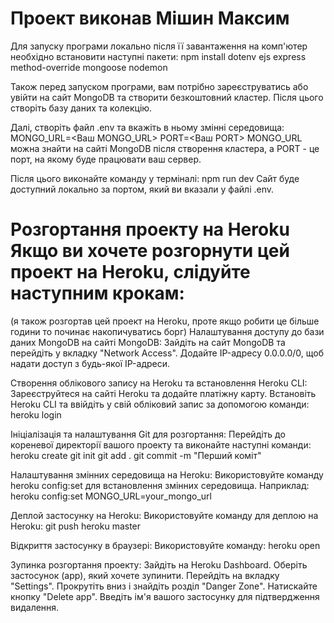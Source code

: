 # Проект виконав Мішин Максим

Для запуску програми локально після її завантаження на комп'ютер необхідно встановити наступні пакети: npm install dotenv ejs express method-override mongoose nodemon

Також перед запуском програми, вам потрібно зареєструватись або увійти на сайт MongoDB та створити безкоштовний кластер. Після цього створіть базу даних та колекцію.

Далі, створіть файл .env та вкажіть в ньому змінні середовища: MONGO_URL=<Ваш MONGO_URL> PORT=<Ваш PORT> MONGO_URL можна знайти на сайті MongoDB після створення кластера, а PORT - це порт, на якому буде працювати ваш сервер.

Після цього виконайте команду у терміналі: npm run dev Сайт буде доступний локально за портом, який ви вказали у файлі .env.

# Розгортання проекту на Heroku Якщо ви хочете розгорнути цей проект на Heroku, слідуйте наступним крокам:
(я також розгортав цей проект на Heroku, проте якщо робити це більше години то починає накопичуватись борг)
Налаштування доступу до бази даних MongoDB на сайті MongoDB: Зайдіть на сайт MongoDB та перейдіть у вкладку "Network Access". Додайте IP-адресу 0.0.0.0/0, щоб надати доступ з будь-якої IP-адреси.

Створення облікового запису на Heroku та встановлення Heroku CLI: Зареєструйтеся на сайті Heroku та додайте платіжну карту. Встановіть Heroku CLI та ввійдіть у свій обліковий запис за допомогою команди: heroku login

Ініціалізація та налаштування Git для розгортання: Перейдіть до кореневої директорії вашого проекту та виконайте наступні команди: heroku create git init git add . git commit -m "Перший коміт"

Налаштування змінних середовища на Heroku: Використовуйте команду heroku config:set для встановлення змінних середовища. Наприклад: heroku config:set MONGO_URL=your_mongo_url

Деплой застосунку на Heroku: Використовуйте команду для деплою на Heroku: git push heroku master

Відкриття застосунку в браузері: Використовуйте команду: heroku open

Зупинка розгортання проекту: Зайдіть на Heroku Dashboard. Оберіть застосунок (app), який хочете зупинити. Перейдіть на вкладку "Settings". Прокрутіть вниз і знайдіть розділ "Danger Zone". Натискайте кнопку "Delete app". Введіть ім'я вашого застосунку для підтвердження видалення.

